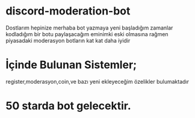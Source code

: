 # discord-moderation-bot
Dostlarım hepinize merhaba bot yazmaya yeni başladığım zamanlar kodladığım bir botu paylaşacağım
eminimki eski olmasına rağmen piyasadaki moderasyon botların kat kat daha iyidir
# İçinde Bulunan Sistemler;
register,moderasyon,coin,ve bazı yeni ekleyeceğim özelikler bulumaktadır 
# 50 starda bot gelecektir.
